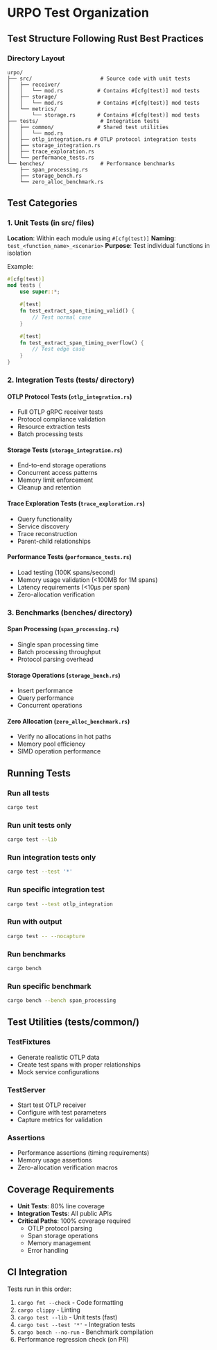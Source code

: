 # URPO Test Organization

## Test Structure Following Rust Best Practices

### Directory Layout
```
urpo/
├── src/                      # Source code with unit tests
│   ├── receiver/
│   │   └── mod.rs           # Contains #[cfg(test)] mod tests
│   ├── storage/
│   │   └── mod.rs           # Contains #[cfg(test)] mod tests
│   └── metrics/
│       └── storage.rs       # Contains #[cfg(test)] mod tests
├── tests/                    # Integration tests
│   ├── common/              # Shared test utilities
│   │   └── mod.rs
│   ├── otlp_integration.rs # OTLP protocol integration tests
│   ├── storage_integration.rs
│   ├── trace_exploration.rs
│   └── performance_tests.rs
└── benches/                  # Performance benchmarks
    ├── span_processing.rs
    ├── storage_bench.rs
    └── zero_alloc_benchmark.rs
```

## Test Categories

### 1. Unit Tests (in src/ files)
**Location**: Within each module using `#[cfg(test)]`
**Naming**: `test_<function_name>_<scenario>`
**Purpose**: Test individual functions in isolation

Example:
```rust
#[cfg(test)]
mod tests {
    use super::*;

    #[test]
    fn test_extract_span_timing_valid() {
        // Test normal case
    }

    #[test]
    fn test_extract_span_timing_overflow() {
        // Test edge case
    }
}
```

### 2. Integration Tests (tests/ directory)

#### OTLP Protocol Tests (`otlp_integration.rs`)
- Full OTLP gRPC receiver tests
- Protocol compliance validation
- Resource extraction tests
- Batch processing tests

#### Storage Tests (`storage_integration.rs`)
- End-to-end storage operations
- Concurrent access patterns
- Memory limit enforcement
- Cleanup and retention

#### Trace Exploration Tests (`trace_exploration.rs`)
- Query functionality
- Service discovery
- Trace reconstruction
- Parent-child relationships

#### Performance Tests (`performance_tests.rs`)
- Load testing (100K spans/second)
- Memory usage validation (<100MB for 1M spans)
- Latency requirements (<10μs per span)
- Zero-allocation verification

### 3. Benchmarks (benches/ directory)

#### Span Processing (`span_processing.rs`)
- Single span processing time
- Batch processing throughput
- Protocol parsing overhead

#### Storage Operations (`storage_bench.rs`)
- Insert performance
- Query performance
- Concurrent operations

#### Zero Allocation (`zero_alloc_benchmark.rs`)
- Verify no allocations in hot paths
- Memory pool efficiency
- SIMD operation performance

## Running Tests

### Run all tests
```bash
cargo test
```

### Run unit tests only
```bash
cargo test --lib
```

### Run integration tests only
```bash
cargo test --test '*'
```

### Run specific integration test
```bash
cargo test --test otlp_integration
```

### Run with output
```bash
cargo test -- --nocapture
```

### Run benchmarks
```bash
cargo bench
```

### Run specific benchmark
```bash
cargo bench --bench span_processing
```

## Test Utilities (tests/common/)

### TestFixtures
- Generate realistic OTLP data
- Create test spans with proper relationships
- Mock service configurations

### TestServer
- Start test OTLP receiver
- Configure with test parameters
- Capture metrics for validation

### Assertions
- Performance assertions (timing requirements)
- Memory usage assertions
- Zero-allocation verification macros

## Coverage Requirements

- **Unit Tests**: 80% line coverage
- **Integration Tests**: All public APIs
- **Critical Paths**: 100% coverage required
  - OTLP protocol parsing
  - Span storage operations
  - Memory management
  - Error handling

## CI Integration

Tests run in this order:
1. `cargo fmt --check` - Code formatting
2. `cargo clippy` - Linting
3. `cargo test --lib` - Unit tests (fast)
4. `cargo test --test '*'` - Integration tests
5. `cargo bench --no-run` - Benchmark compilation
6. Performance regression check (on PR)